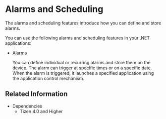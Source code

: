 # Alarms and Scheduling


The alarms and scheduling features introduce how you can define and store alarms.

You can use the following alarms and scheduling features in your .NET applications:

-   [Alarms](alarms.md)

    You can define individual or recurring alarms and store them on the device. The alarm can trigger at specific times or on a specific date. When the alarm is triggered, it launches a specified application using the application control mechanism.


## Related Information
 * Dependencies
    -   Tizen 4.0 and Higher
